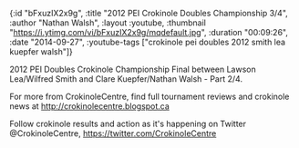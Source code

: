 {:id "bFxuzIX2x9g",
 :title "2012 PEI Crokinole Doubles Championship 3/4",
 :author "Nathan Walsh",
 :layout :youtube,
 :thumbnail "https://i.ytimg.com/vi/bFxuzIX2x9g/mqdefault.jpg",
 :duration "00:09:26",
 :date "2014-09-27",
 :youtube-tags ["crokinole pei doubles 2012 smith lea kuepfer walsh"]}


2012 PEI Doubles Crokinole Championship Final between Lawson Lea/Wilfred Smith and Clare Kuepfer/Nathan Walsh - Part 2/4.

For more from CrokinoleCentre, find full tournament reviews and crokinole news at http://crokinolecentre.blogspot.ca

Follow crokinole results and action as it's happening on Twitter @CrokinoleCentre, https://twitter.com/CrokinoleCentre
